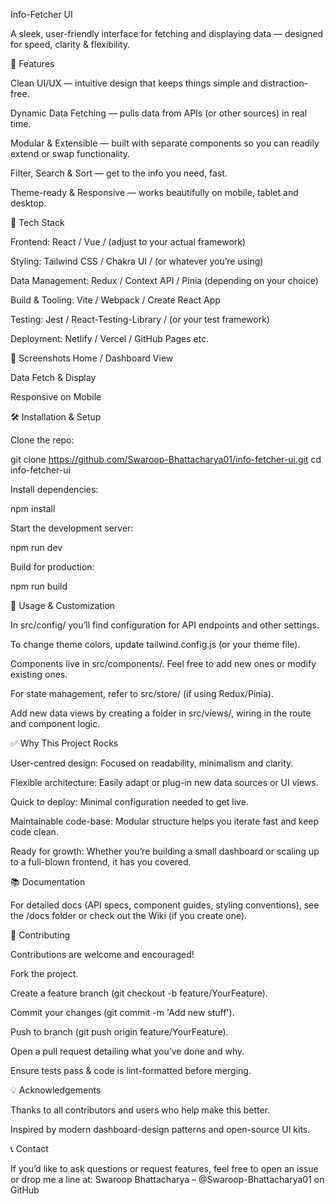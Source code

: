 Info-Fetcher UI

A sleek, user-friendly interface for fetching and displaying data — designed for speed, clarity & flexibility.


🚀 Features

Clean UI/UX — intuitive design that keeps things simple and distraction-free.

Dynamic Data Fetching — pulls data from APIs (or other sources) in real time.

Modular & Extensible — built with separate components so you can readily extend or swap functionality.

Filter, Search & Sort — get to the info you need, fast.

Theme-ready & Responsive — works beautifully on mobile, tablet and desktop.

🧩 Tech Stack

Frontend: React / Vue / (adjust to your actual framework)

Styling: Tailwind CSS / Chakra UI / (or whatever you’re using)

Data Management: Redux / Context API / Pinia (depending on your choice)

Build & Tooling: Vite / Webpack / Create React App

Testing: Jest / React-Testing-Library / (or your test framework)

Deployment: Netlify / Vercel / GitHub Pages etc.

📸 Screenshots
Home / Dashboard View

Data Fetch & Display

Responsive on Mobile

🛠️ Installation & Setup

Clone the repo:

git clone https://github.com/Swaroop-Bhattacharya01/info-fetcher-ui.git
cd info-fetcher-ui


Install dependencies:

npm install

Start the development server:

npm run dev

Build for production:

npm run build

🎨 Usage & Customization

In src/config/ you’ll find configuration for API endpoints and other settings.

To change theme colors, update tailwind.config.js (or your theme file).

Components live in src/components/. Feel free to add new ones or modify existing ones.

For state management, refer to src/store/ (if using Redux/Pinia).

Add new data views by creating a folder in src/views/, wiring in the route and component logic.

✅ Why This Project Rocks

User-centred design: Focused on readability, minimalism and clarity.

Flexible architecture: Easily adapt or plug-in new data sources or UI views.

Quick to deploy: Minimal configuration needed to get live.

Maintainable code-base: Modular structure helps you iterate fast and keep code clean.

Ready for growth: Whether you’re building a small dashboard or scaling up to a full-blown frontend, it has you covered.

📚 Documentation

For detailed docs (API specs, component guides, styling conventions), see the /docs folder or check out the Wiki
 (if you create one).

🤝 Contributing

Contributions are welcome and encouraged!

Fork the project.

Create a feature branch (git checkout -b feature/YourFeature).

Commit your changes (git commit -m 'Add new stuff').

Push to branch (git push origin feature/YourFeature).

Open a pull request detailing what you’ve done and why.

Ensure tests pass & code is lint-formatted before merging.


💡 Acknowledgements

Thanks to all contributors and users who help make this better.

Inspired by modern dashboard-design patterns and open-source UI kits.

📞 Contact

If you’d like to ask questions or request features, feel free to open an issue or drop me a line at: Swaroop Bhattacharya – @Swaroop-Bhattacharya01 on GitHub
